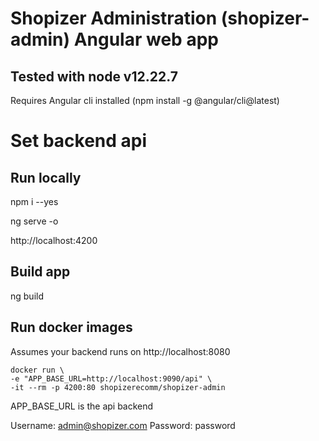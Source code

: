 # Shopizer Administration (shopizer-admin) Angular web app

## Tested with node v12.22.7

Requires Angular cli installed (npm install -g @angular/cli@latest)

# Set backend api



## Run locally

npm i --yes

ng serve -o

http://localhost:4200

## Build app
ng build 

## Run docker images

Assumes your backend runs on http://localhost:8080

```
docker run \
-e "APP_BASE_URL=http://localhost:9090/api" \
-it --rm -p 4200:80 shopizerecomm/shopizer-admin
```

APP_BASE_URL is the api backend

Username: admin@shopizer.com
Password: password

